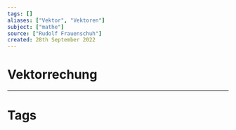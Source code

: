 ```yaml
---
tags: []
aliases: ["Vektor", "Vektoren"]
subject: ["mathe"]
source: ["Rudolf Frauenschuh"]
created: 28th September 2022
---
```


# Vektorrechung

---

# Tags